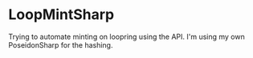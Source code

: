 # LoopMintSharp
Trying to automate minting on loopring using the API. I'm using my own PoseidonSharp for the hashing.
